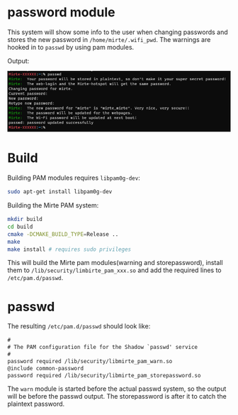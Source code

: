 # password module

This system will show some info to the user when changing passwords and stores the new password in `/home/mirte/.wifi_pwd`. The warnings are hooked in to `passwd` by using pam modules.

Output:

![passwd with mirte pam](image.png)



# Build
Building PAM modules requires `libpam0g-dev`:

```sh
sudo apt-get install libpam0g-dev
```

Building the Mirte PAM system:
```sh
mkdir build
cd build
cmake -DCMAKE_BUILD_TYPE=Release ..
make
make install # requires sudo privileges
```

This will build the Mirte pam modules(warning and storepassword), install them to `/lib/security/limbirte_pam_xxx.so` and add the required lines to `/etc/pam.d/passwd`.

# passwd
The resulting `/etc/pam.d/passwd` should look like:
```
#
# The PAM configuration file for the Shadow `passwd' service
#
password required /lib/security/libmirte_pam_warn.so
@include common-password
password required /lib/security/libmirte_pam_storepassword.so
```

The `warn` module is started before the actual passwd system, so the output will be before the passwd output. The storepassword is after it to catch the plaintext password.
